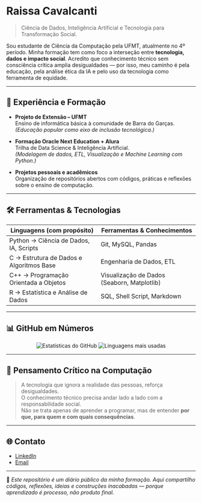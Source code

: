 # Raissa Cavalcanti

> Ciência de Dados, Inteligência Artificial e Tecnologia para Transformação Social.

Sou estudante de Ciência da Computação pela UFMT, atualmente no 4º período. Minha formação tem como foco a interseção entre **tecnologia, dados e impacto social**. Acredito que conhecimento técnico sem consciência crítica amplia desigualdades — por isso, meu caminho é pela educação, pela análise ética da IA e pelo uso da tecnologia como ferramenta de equidade.

---

## 💼 Experiência e Formação

- **Projeto de Extensão – UFMT**  
  Ensino de informática básica à comunidade de Barra do Garças.  
  *(Educação popular como eixo de inclusão tecnológica.)*

- **Formação Oracle Next Education + Alura**  
  Trilha de Data Science & Inteligência Artificial.  
  *(Modelagem de dados, ETL, Visualização e Machine Learning com Python.)*

- **Projetos pessoais e acadêmicos**  
  Organização de repositórios abertos com códigos, práticas e reflexões sobre o ensino de computação.

---

## 🛠️ Ferramentas & Tecnologias

| Linguagens (com propósito) | Ferramentas & Conhecimentos |
|----------------------------|------------------------------|
| Python → Ciência de Dados, IA, Scripts | Git, MySQL, Pandas |
| C → Estrutura de Dados e Algoritmos Base | Engenharia de Dados, ETL |
| C++ → Programação Orientada a Objetos | Visualização de Dados (Seaborn, Matplotlib) |
| R → Estatística e Análise de Dados | SQL, Shell Script, Markdown |

---

## 📊 GitHub em Números

<div align="center">
  <img src="https://github-readme-stats.vercel.app/api?username=cavalcantiraissa&show_icons=true&theme=tokyonight&count_private=true" alt="Estatísticas do GitHub"/>
  <img src="https://github-readme-stats.vercel.app/api/top-langs/?username=cavalcantiraissa&layout=compact&theme=tokyonight" alt="Linguagens mais usadas"/>
</div>

---

## 🧠 Pensamento Crítico na Computação

> A tecnologia que ignora a realidade das pessoas, reforça desigualdades.  
> O conhecimento técnico precisa andar lado a lado com a responsabilidade social.  
> Não se trata apenas de aprender a programar, mas de entender **por que, para quem e com quais consequências**.

---

## 🌐 Contato

- [LinkedIn](https://www.linkedin.com/in/cavalcantiraissa/)
- [Email](mailto:cavalcanti.c.raissa@gmail.com)

---

📌 *Este repositório é um diário público da minha formação. Aqui compartilho códigos, reflexões, ideias e construções inacabadas — porque aprendizado é processo, não produto final.*

